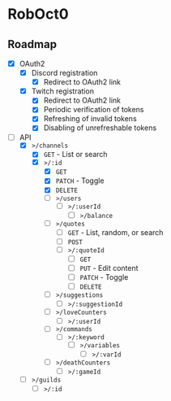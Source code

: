 # RobOct0

## Roadmap

- [x] OAuth2
  - [x] Discord registration
    - [x] Redirect to OAuth2 link
  - [x] Twitch registration
    - [x] Redirect to OAuth2 link
    - [x] Periodic verification of tokens
    - [x] Refreshing of invalid tokens
    - [x] Disabling of unrefreshable tokens
- [ ] API
  - [x] `>/channels`
    - [x] `GET` - List or search
    - [x] `>/:id`
      - [x] `GET`
      - [x] `PATCH` - Toggle
      - [x] `DELETE`
      - [ ] `>/users`
        - [ ] `>/:userId`
          - [ ] `>/balance`
      - [ ] `>/quotes`
        - [ ] `GET` - List, random, or search
        - [ ] `POST`
        - [ ] `>/:quoteId`
          - [ ] `GET`
          - [ ] `PUT` - Edit content
          - [ ] `PATCH` - Toggle
          - [ ] `DELETE`
      - [ ] `>/suggestions`
        - [ ] `>/:suggestionId`
      - [ ] `>/loveCounters`
        - [ ] `>/:userId`
      - [ ] `>/commands`
        - [ ] `>/:keyword`
          - [ ] `>/variables`
            - [ ] `>/:varId`
      - [ ] `>/deathCounters`
        - [ ] `>/:gameId`
  - [ ] `>/guilds`
    - [ ] `>/:id`
